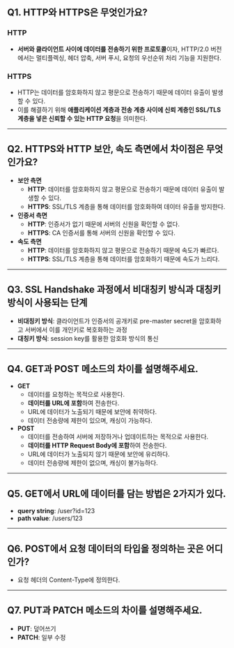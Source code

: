 ## Q1. HTTP와 HTTPS은 무엇인가요?
### HTTP
- **서버와 클라이언트 사이에 데이터를 전송하기 위한 프로토콜**이자, HTTP/2.0 버전에서는 멀티플렉싱, 헤더 압축, 서버 푸시, 요청의 우선순위 처리 기능을 지원한다.

### HTTPS
- HTTP는 데이터를 암호화하지 않고 평문으로 전송하기 때문에 데이터 유출이 발생할 수 있다.
- 이를 해결하기 위해 **애플리케이션 계층과 전송 계층 사이에 신뢰 계층인 SSL/TLS 계층을 넣은 신뢰할 수 있는 HTTP 요청**을 의미한다.

---

## Q2. HTTPS와 HTTP 보안, 속도 측면에서 차이점은 무엇인가요?
- **보안 측면**
    - **HTTP**: 데이터를 암호화하지 않고 평문으로 전송하기 때문에 데이터 유출이 발생할 수 있다.
    - **HTTPS**: SSL/TLS 계층을 통해 데이터를 암호화하여 데이터 유출을 방지한다.
- **인증서 측면**
    - **HTTP**: 인증서가 없기 때문에 서버의 신원을 확인할 수 없다.
    - **HTTPS**: CA 인증서를 통해 서버의 신원을 확인할 수 있다.
- **속도 측면**
    - **HTTP**: 데이터를 암호화하지 않고 평문으로 전송하기 때문에 속도가 빠르다.
    - **HTTPS**: SSL/TLS 계층을 통해 데이터를 암호화하기 때문에 속도가 느리다.

---

## Q3. SSL Handshake 과정에서 비대칭키 방식과 대칭키 방식이 사용되는 단계
- **비대칭키 방식**: 클라이언트가 인증서의 공개키로 pre-master secret을 암호화하고 서버에서 이를 개인키로 복호화하는 과정
- **대칭키 방식**: session key를 활용한 암호화 방식의 통신

---

## Q4. GET과 POST 메소드의 차이를 설명해주세요.
- **GET**
    - 데이터를 요청하는 목적으로 사용한다.
    - **데이터를 URL에 포함**하여 전송한다.
    - URL에 데이터가 노출되기 때문에 보안에 취약하다.
    - 데이터 전송량에 제한이 있으며, 캐싱이 가능하다.
- **POST**
    - 데이터를 전송하여 서버에 저장하거나 업데이트하는 목적으로 사용한다.
    - **데이터를 HTTP Request Body에 포함**하여 전송한다.
    - URL에 데이터가 노출되지 않기 때문에 보안에 유리하다.
    - 데이터 전송량에 제한이 없으며, 캐싱이 불가능하다.

---

## Q5. GET에서 URL에 데이터를 담는 방법은 2가지가 있다.
- **query string**: /user?id=123
- **path value**: /users/123

---

## Q6. POST에서 요청 데이터의 타입을 정의하는 곳은 어디인가?
- 요청 헤더의 Content-Type에 정의한다.

---

## Q7. PUT과 PATCH 메소드의 차이를 설명해주세요.
- **PUT**: 덮어쓰기
- **PATCH**: 일부 수정
